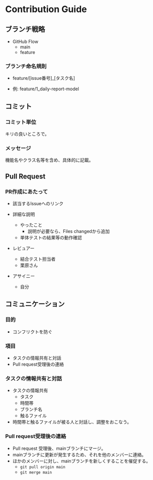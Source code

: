 # Contribution Guide

## ブランチ戦略

- GitHub Flow
  - main
  - feature

### ブランチ命名規則

- feature/[issue番号]_[タスク名]

- 例: feature/1_daily-report-model

## コミット

### コミット単位

キリの良いところで。

### メッセージ

機能名やクラス名等を含め、具体的に記載。

## Pull Request

### PR作成にあたって

- 該当するIssueへのリンク
- 詳細な説明
  - やったこと
    - 説明が必要なら、Files changedから追加
  - 単体テストの結果等の動作確認

- レビュアー
  - 結合テスト担当者
  - 栗原さん

- アサイニー
  - 自分

## コミュニケーション

### 目的

- コンフリクトを防ぐ

### 項目

- タスクの情報共有と対話
- Pull request受理後の連絡

### タスクの情報共有と対話

- タスクの情報共有
  - タスク
  - 時間帯
  - ブランチ名
  - 触るファイル
- 時間帯と触るファイルが被る人と対話し、調整をおこなう。

### Pull request受理後の連絡

- Pull request 受理後、mainブランチにマージ。
- mainブランチに更新が発生するため、それを他のメンバーに連絡。
- ほかのメンバーに対し、mainブランチを新しくすることを催促する。
  - `git pull origin main`
  - `git merge main`
